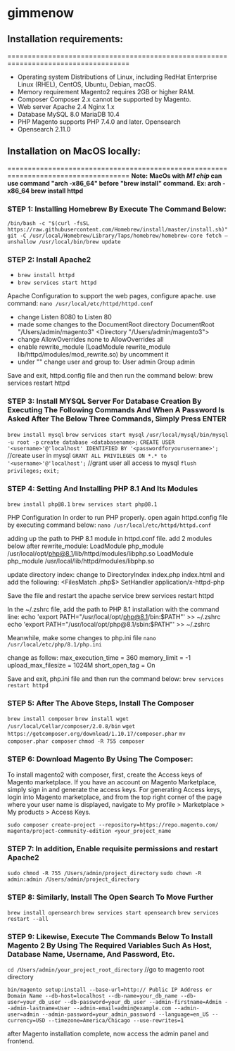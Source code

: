 # gimmenow
## Installation requirements:
====================================================================================
- Operating system
Distributions of Linux, including RedHat Enterprise Linux (RHEL), CentOS, Ubuntu, Debian, macOS.
- Memory requirement
Magento2 requires 2GB or higher RAM.
- Composer
Composer 2.x cannot be supported by Magento.
- Web server
Apache 2.4
Nginx 1.x
- Database
MySQL 8.0
MariaDB 10.4
- PHP
Magento supports PHP 7.4.0 and later.
Opensearch
- Opensearch 2.11.0

## Installation on MacOS locally:
====================================================================================
**Note:**
**MacOs with _M1_ _chip_ can use command "arch -x86_64" before "brew install" command.**
**Ex: arch -x86_64 brew install httpd**

### STEP 1: Installing Homebrew By Execute The Command Below:
`/bin/bash -c "$(curl -fsSL https://raw.githubusercontent.com/Homebrew/install/master/install.sh)" git -C /usr/local/Homebrew/Library/Taps/homebrew/homebrew-core fetch –unshallow /usr/local/bin/brew update`

### STEP 2: Install Apache2
- `brew install httpd`
- `brew services start httpd`

Apache Configuration to support the web pages, configure apache.
use command: `nano /usr/local/etc/httpd/httpd.conf`
- change Listen 8080 to Listen 80
- made some changes to the DocumentRoot directory
DocumentRoot "/Users/admin/magento3"
<Directory "/Users/admin/magento3">
- change AllowOverrides none to AllowOverrides all
- enable rewrite_module (LoadModule rewrite_module lib/httpd/modules/mod_rewrite.so) by uncomment it
- under "<IfModule unixd_module>" change user and group to:
User admin
Group admin

Save and exit, httpd.config file and then run the command below:
brew services restart httpd

### STEP 3: Install MYSQL Server For Database Creation By Executing The Following Commands And When A Password Is Asked After The Below Three Commands, Simply Press ENTER
`brew install mysql`
`brew services start mysql`
`/usr/local/mysql/bin/mysql -u root -p`
`create database <databasename>;`
`CREATE USER '<username>'@'localhost' IDENTIFIED BY '<passwordforyourusername>';` //create user in mysql
`GRANT ALL PRIVILEGES ON *.* to '<username>'@'localhost';` //grant user all access to mysql
`flush privileges;`
`exit;`

### STEP 4: Setting And Installing PHP 8.1 And Its Modules
`brew install php@8.1`
`brew services start php@8.1`

PHP Configuration
In order to run PHP properly. open again httpd.config file by executing command below:
`nano /usr/local/etc/httpd/httpd.conf`

adding up the path to PHP 8.1 module in httpd.conf file.
add 2 modules below after rewrite_module: 
LoadModule php_module /usr/local/opt/php@8.1/lib/httpd/modules/libphp.so
LoadModule php_module /usr/local/lib/httpd/modules/libphp.so

update directory index:
change to DirectoryIndex index.php index.html
and add the following:
<FilesMatch \.php$>
SetHandler application/x-httpd-php
</FilesMatch>

Save the file and restart the apache service
brew services restart httpd

In the ~/.zshrc file, add the path to PHP 8.1 installation with the command line:
echo 'export PATH="/usr/local/opt/php@8.1/bin:$PATH"' >> ~/.zshrc
echo 'export PATH="/usr/local/opt/php@8.1/sbin:$PATH"' >> ~/.zshrc

Meanwhile, make some changes to php.ini file
`nano /usr/local/etc/php/8.1/php.ini`

change as follow:
max_execution_time = 360
memory_limit = -1
upload_max_filesize = 1024M
short_open_tag = On

Save and exit, php.ini file and then run the command below:
`brew services restart httpd`

### STEP 5: After The Above Steps, Install The Composer
`brew install composer`
`brew install wget`
`/usr/local/Cellar/composer/2.0.8/bin`
`wget https://getcomposer.org/download/1.10.17/composer.phar`
`mv composer.phar composer`
`chmod -R 755 composer`

### STEP 6: Download Magento By Using The Composer:
To install magento2 with composer, first, create the Access keys of Magento marketplace.
If you have an account on Magento Marketplace, simply sign in and generate the access keys.
For generating Access keys, login into Magento marketplace, and from the top right corner of
the page where your user name is displayed, navigate to My profile > Marketplace > My products > Access Keys.

`sudo composer create-project --repository=https://repo.magento.com/ magento/project-community-edition <your_project_name`

### STEP 7: In addition, Enable requisite permissions and restart Apache2

`sudo chmod -R 755 /Users/admin/project_directory`
`sudo chown -R admin:admin /Users/admin/project_directory`

### STEP 8: Similarly, Install The Open Search To Move Further
`brew install opensearch`
`brew services start opensearch`
`brew services restart --all`

### STEP 9: Likewise, Execute The Commands Below To Install Magento 2 By Using The Required Variables Such As Host, Database Name, Username, And Password, Etc.
`cd /Users/admin/your_project_root_directory` //go to magento root directory

`bin/magento setup:install --base-url=http:// Public IP Address or Domain Name --db-host=localhost --db-name=your_db_name --db-user=your_db_user --db-password=your_db_user --admin-firstname=Admin --admin-lastname=User --admin-email=admin@example.com --admin-user=admin --admin-password=your_admin_password --language=en_US --currency=USD --timezone=America/Chicago --use-rewrites=1`

after Magento installation complete, now access the admin panel and frontend.
 
